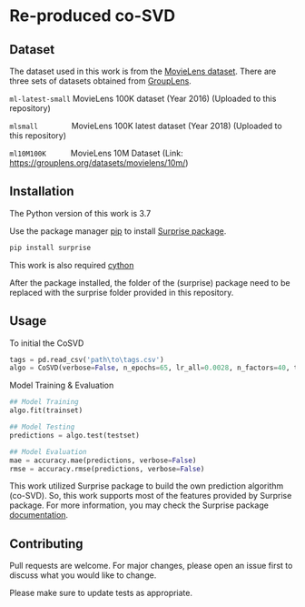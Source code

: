 # Re-produced co-SVD

## Dataset
The dataset used in this work is from the [MovieLens dataset](https://grouplens.org/datasets/movielens/). There are three sets of datasets obtained from [GroupLens](https://grouplens.org).


`ml-latest-small` MovieLens 100K dataset (Year 2016) (Uploaded to this repository)

`mlsmall`
&nbsp;&nbsp;&nbsp;&nbsp;&nbsp;&nbsp;&nbsp;&nbsp;&nbsp;&nbsp;&nbsp;&nbsp;&nbsp;
MovieLens 100K latest dataset (Year 2018) (Uploaded to this repository)

`ml10M100K` 
&nbsp;&nbsp;&nbsp;&nbsp;&nbsp;&nbsp;&nbsp;&nbsp;&nbsp;
MovieLens 10M Dataset (Link: https://grouplens.org/datasets/movielens/10m/)

## Installation

The Python version of this work is 3.7

Use the package manager [pip](https://pip.pypa.io/en/stable/) to install [Surprise package](http://surpriselib.com/).

```bash
pip install surprise
```

This work is also required [cython](https://cython.org/)

After the package installed, the folder of the (surprise) package need to be replaced with the surprise folder provided in this repository.

## Usage

To initial the CoSVD
```python
tags = pd.read_csv('path\to\tags.csv')
algo = CoSVD(verbose=False, n_epochs=65, lr_all=0.0028, n_factors=40, tags=tags, random_state=123)
```

Model Training & Evaluation
```python
## Model Training
algo.fit(trainset)

## Model Testing
predictions = algo.test(testset)

## Model Evaluation
mae = accuracy.mae(predictions, verbose=False)
rmse = accuracy.rmse(predictions, verbose=False)
```
This work utilized Surprise package to build the own prediction algorithm (co-SVD). So, this work supports most of the features provided by Surprise package. For more information, you may check the Surprise package [documentation](https://surprise.readthedocs.io/en/stable/).

## Contributing
Pull requests are welcome. For major changes, please open an issue first to discuss what you would like to change.

Please make sure to update tests as appropriate.
